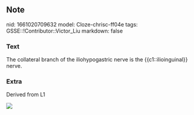 ## Note
nid: 1661020709632
model: Cloze-chrisc-ff04e
tags: GSSE::!Contributor::Victor_Liu
markdown: false

### Text
The collateral branch of the iliohypogastric nerve is the {{c1::ilioinguinal}} nerve.

### Extra
Derived from L1
<div><img src="1200px-Lumbar_plexus.svg.png"></div>
